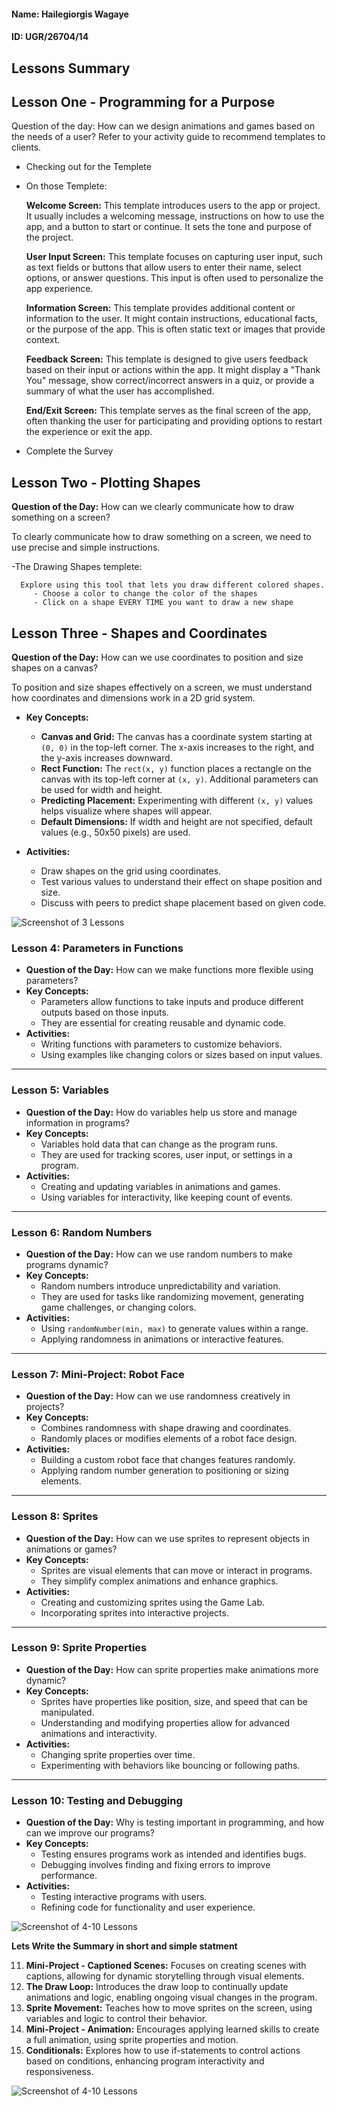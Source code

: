 #### Name: Hailegiorgis Wagaye

#### ID: UGR/26704/14

## **Lessons Summary**

## **Lesson One - Programming for a Purpose**

Question of the day: How can we design animations and games based on the needs of a user? Refer to your activity guide to recommend templates to clients.
- Checking out for the Templete
- On those Templete: 

  **Welcome Screen:** This template introduces users to the app or project. It usually includes a welcoming message, instructions on how to use the app, and a button to start or continue. It sets the tone and purpose of the project.
    
    **User Input Screen:** This template focuses on capturing user input, such as text fields or buttons that allow users to enter their name, select options, or answer questions. This input is often used to personalize the app experience.
    
    **Information Screen:** This template provides additional content or information to the user. It might contain instructions, educational facts, or the purpose of the app. This is often static text or images that provide context.
    
    **Feedback Screen:** This template is designed to give users feedback based on their input or actions within the app. It might display a "Thank You" message, show correct/incorrect answers in a quiz, or provide a summary of what the user has accomplished.
    
    **End/Exit Screen:** This template serves as the final screen of the app, often thanking the user for participating and providing options to restart the experience or exit the app.
- Complete the Survey
    
## **Lesson Two - Plotting Shapes**

**Question of the Day:** How can we clearly communicate how to draw something on a screen?

To clearly communicate how to draw something on a screen, we need to use precise and simple instructions.
  
  -The Drawing Shapes templete:
  
      Explore using this tool that lets you draw different colored shapes.
         - Choose a color to change the color of the shapes
         - Click on a shape EVERY TIME you want to draw a new shape
## **Lesson Three - Shapes and Coordinates**

**Question of the Day:** How can we use coordinates to position and size shapes on a canvas?

To position and size shapes effectively on a screen, we must understand how coordinates and dimensions work in a 2D grid system.

- **Key Concepts:**
  - **Canvas and Grid:** The canvas has a coordinate system starting at `(0, 0)` in the top-left corner. The x-axis increases to the right, and the y-axis increases downward.
  - **Rect Function:** The `rect(x, y)` function places a rectangle on the canvas with its top-left corner at `(x, y)`. Additional parameters can be used for width and height.
  - **Predicting Placement:** Experimenting with different `(x, y)` values helps visualize where shapes will appear.
  - **Default Dimensions:** If width and height are not specified, default values (e.g., 50x50 pixels) are used.

- **Activities:**
  - Draw shapes on the grid using coordinates.
  - Test various values to understand their effect on shape position and size.
  - Discuss with peers to predict shape placement based on given code.

![Screenshot of 3 Lessons](https://i.ibb.co/R3mj9Dp/Screenshot-3-lesson.png)

### **Lesson 4: Parameters in Functions**
- **Question of the Day:** How can we make functions more flexible using parameters?
- **Key Concepts:**
  - Parameters allow functions to take inputs and produce different outputs based on those inputs.
  - They are essential for creating reusable and dynamic code.
- **Activities:** 
  - Writing functions with parameters to customize behaviors.
  - Using examples like changing colors or sizes based on input values.

---

### **Lesson 5: Variables**
- **Question of the Day:** How do variables help us store and manage information in programs?
- **Key Concepts:**
  - Variables hold data that can change as the program runs.
  - They are used for tracking scores, user input, or settings in a program.
- **Activities:**
  - Creating and updating variables in animations and games.
  - Using variables for interactivity, like keeping count of events.

---

### **Lesson 6: Random Numbers**
- **Question of the Day:** How can we use random numbers to make programs dynamic?
- **Key Concepts:**
  - Random numbers introduce unpredictability and variation.
  - They are used for tasks like randomizing movement, generating game challenges, or changing colors.
- **Activities:**
  - Using `randomNumber(min, max)` to generate values within a range.
  - Applying randomness in animations or interactive features.

---

### **Lesson 7: Mini-Project: Robot Face**
- **Question of the Day:** How can we use randomness creatively in projects?
- **Key Concepts:**
  - Combines randomness with shape drawing and coordinates.
  - Randomly places or modifies elements of a robot face design.
- **Activities:**
  - Building a custom robot face that changes features randomly.
  - Applying random number generation to positioning or sizing elements.

---

### **Lesson 8: Sprites**
- **Question of the Day:** How can we use sprites to represent objects in animations or games?
- **Key Concepts:**
  - Sprites are visual elements that can move or interact in programs.
  - They simplify complex animations and enhance graphics.
- **Activities:**
  - Creating and customizing sprites using the Game Lab.
  - Incorporating sprites into interactive projects.

---

### **Lesson 9: Sprite Properties**
- **Question of the Day:** How can sprite properties make animations more dynamic?
- **Key Concepts:**
  - Sprites have properties like position, size, and speed that can be manipulated.
  - Understanding and modifying properties allow for advanced animations and interactivity.
- **Activities:**
  - Changing sprite properties over time.
  - Experimenting with behaviors like bouncing or following paths.

---

### **Lesson 10: Testing and Debugging**
- **Question of the Day:** Why is testing important in programming, and how can we improve our programs?
- **Key Concepts:**
  - Testing ensures programs work as intended and identifies bugs.
  - Debugging involves finding and fixing errors to improve performance.
- **Activities:**
  - Testing interactive programs with users.
  - Refining code for functionality and user experience.

![Screenshot of 4-10 Lessons](https://i.ibb.co/QMhHbg5/Capture.png)

**Lets Write the Summary in short and simple statment**

11. **Mini-Project - Captioned Scenes:** Focuses on creating scenes with captions, allowing for dynamic storytelling through visual elements.
12. **The Draw Loop:** Introduces the draw loop to continually update animations and logic, enabling ongoing visual changes in the program.
13. **Sprite Movement:** Teaches how to move sprites on the screen, using variables and logic to control their behavior.
14. **Mini-Project - Animation:** Encourages applying learned skills to create a full animation, using sprite properties and motion.
15. **Conditionals:** Explores how to use if-statements to control actions based on conditions, enhancing program interactivity and responsiveness.

![Screenshot of 4-10 Lessons](https://i.ibb.co/PYPz49y/Capture.png)
